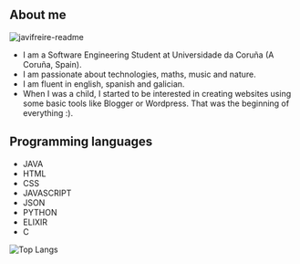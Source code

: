 ## About me

![javifreire-readme](https://github.com/JavierFreireBouzas/JavierFreireBouzas/assets/90532715/6e40226a-57d0-4e8d-bbf9-bb3833fdb06a)

- I am a Software Engineering Student at Universidade da Coruña (A Coruña, Spain).
- I am passionate about technologies, maths, music and nature.
- I am fluent in english, spanish and galician.
- When I was a child, I started to be interested in creating websites using some basic tools like Blogger or Wordpress. That was the beginning of everything :).


## Programming languages
- JAVA
- HTML
- CSS
- JAVASCRIPT
- JSON
- PYTHON
- ELIXIR
- C

![Top Langs](https://github-readme-stats.vercel.app/api/top-langs/?username=JavierFreireBouzas&langs_count=10)
